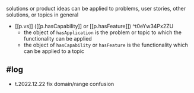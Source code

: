 


solutions or product ideas can be applied to problems, user stories, other solutions, or topics in general

- [[p.vs]] ([[p.hasCapability]] or [[p.hasFeature]])  ^t0eYw34Px2ZU
  - the object of `hasApplication` is the problem or topic to which the functionality can be applied
  - the object of `hasCapability` or `hasFeature` is the functionality which can be applied to a topic

## #log

- t.2022.12.22 fix domain/range confusion